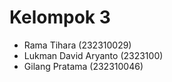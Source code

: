 
# Kelompok 3

- Rama Tihara (232310029)
- Lukman David Aryanto (2323100)
- Gilang Pratama (232310046)
